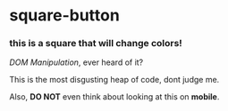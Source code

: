 # square-button
### this is a square that will change colors!

*DOM Manipulation*, ever heard of it? 

This is the most disgusting heap of code, dont judge me.

Also, **DO NOT** even think about looking at this on **mobile**.
